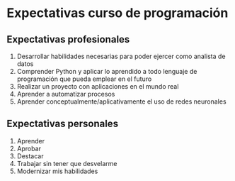# Expectativas curso de programación

## Expectativas profesionales

1. Desarrollar habilidades necesarias para poder ejercer como analista de datos
2. Comprender Python y aplicar lo aprendido a todo lenguaje de programación que pueda emplear en el futuro
3. Realizar un proyecto con aplicaciones en el mundo real
4. Aprender a automatizar procesos
5. Aprender conceptualmente/aplicativamente el uso de redes neuronales

## Expectativas personales

1. Aprender
2. Aprobar
3. Destacar
4. Trabajar sin tener que desvelarme
5. Modernizar mis habilidades